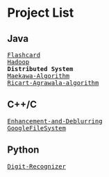 <h1>Project List</h1>

<h2>Java</h2>
<pre>
<a href="https://github.com/dryadd44651/Flashcard">Flashcard</a>
<a href="https://github.com/dryadd44651/Hadoop">Hadoop</a>
<b "font-size:30px">Distributed System</b>
<a href="https://github.com/dryadd44651/Maekawa-Algorithm">Maekawa-Algorithm</a>
<a href="https://github.com/dryadd44651/Ricart-Agrawala-algorithm">Ricart-Agrawala-algorithm</a>
</pre>
<h2>C++/C</h2>

<pre>
<a href="https://github.com/dryadd44651/Enhancement-and-Deblurring">Enhancement-and-Deblurring</a>
<a href="https://github.com/dryadd44651/GoogleFileSystem">GoogleFileSystem</a>
</pre>

<h2>Python</h2>

<pre>
<a href="https://github.com/dryadd44651/Digit-Recognizer">Digit-Recognizer</a>
</pre>




